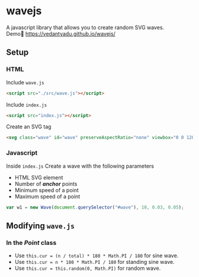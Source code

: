 # wavejs
A javascript library that allows you to create random SVG waves.  
Demo🌊 https://vedantyadu.github.io/wavejs/

## Setup ##
### HTML ###
Include `wave.js`  
```html
<script src="./src/wave.js"></script>
```  
Include `index.js`
```html
<script src="index.js"></script>
```
Create an SVG tag
```html
<svg class="wave" id="wave" preserveAspectRatio="none" viewbox="0 0 1200 50"></svg>
```

### Javascript ###
Inside `index.js`
Create a wave with the following parameters  
- HTML SVG element
- Number of ***anchor*** points
- Minimum speed of a point
- Maximum speed of a point
```js
var w1 = new Wave(document.querySelector("#wave"), 10, 0.03, 0.05);
```

## Modifying `wave.js` ##
### In the ***Point*** class ###
- Use `this.cur = (n / total) * 180 * Math.PI / 180` for sine wave. 
- Use `this.cur = n * 180 * Math.PI / 180` for standing sine wave.
- Use `this.cur = this.random(0, Math.PI)` for random wave.
